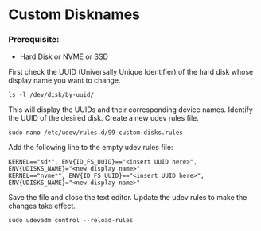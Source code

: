 # Custom Disknames

### Prerequisite:
+ Hard Disk or NVME or SSD

First check the UUID (Universally Unique Identifier) of the hard disk whose display name you want to change. 
```
ls -l /dev/disk/by-uuid/
```
This will display the UUIDs and their corresponding device names. Identify the UUID of the desired disk.
Create a new udev rules file.
```
sudo nano /etc/udev/rules.d/99-custom-disks.rules
```
Add the following line to the empty udev rules file:
```
KERNEL=="sd*", ENV{ID_FS_UUID}=="<insert UUID here>", ENV{UDISKS_NAME}="<new display name>"
KERNEL=="nvme*", ENV{ID_FS_UUID}=="<insert UUID here>", ENV{UDISKS_NAME}="<new display name>"
```
Save the file and close the text editor.
Update the udev rules to make the changes take effect.
```
sudo udevadm control --reload-rules
```

